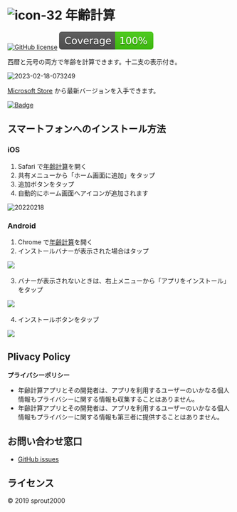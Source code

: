 # ![icon-32](https://user-images.githubusercontent.com/52094761/66297641-064bb080-e92b-11e9-883f-12a6d10ac128.png) 年齢計算

[![GitHub license](https://img.shields.io/github/license/sprout2000/nenrei)](https://github.com/sprout2000/nenrei/blob/master/LICENSE.md)
![vitest](./coverage/badge.svg)

西暦と元号の両方で年齢を計算できます。十二支の表示付き。

<img width="401" alt="2023-02-18-073249" src="https://user-images.githubusercontent.com/52094761/219812968-7eddf33d-08a3-483b-af80-4f3c6f93a464.png">

[Microsoft Store](https://www.microsoft.com/store/apps/9NLCR9LCK4QN) から最新バージョンを入手できます。

<a href='https://www.microsoft.com/store/apps/9NLCR9LCK4QN'><img width="160px" src='https://developer.microsoft.com/en-us/store/badges/images/English_get-it-from-MS.png' alt='Badge'/></a>

## スマートフォンへのインストール方法

### iOS

1. Safari で[年齢計算](https://sprout2000.github.io/nenrei/)を開く
2. 共有メニューから「ホーム画面に追加」をタップ
3. 追加ボタンをタップ
4. 自動的にホーム画面へアイコンが追加されます

![20220218](https://user-images.githubusercontent.com/52094761/219814328-429221f3-864b-4071-8af1-7d67e045f915.png)

### Android

1. Chrome で[年齢計算](https://sprout2000.github.io/nenrei/)を開く
2. インストールバナーが表示された場合はタップ

<img width="480" src="https://user-images.githubusercontent.com/52094761/219805167-f32b4f12-bdff-4620-ab45-aa62faa0816b.png" />

3. バナーが表示されないときは、右上メニューから「アプリをインストール」をタップ

<img width="360" src="https://user-images.githubusercontent.com/52094761/219816511-4db82ffd-f462-44e6-8018-8181111ec5a3.png" />

4. インストールボタンをタップ

<img width="480" src="https://user-images.githubusercontent.com/52094761/219816941-383be13d-ffa5-44f3-b71d-3bb895965c1f.png" />

## Plivacy Policy

**プライバシーポリシー**

- 年齢計算アプリとその開発者は、アプリを利用するユーザーのいかなる個人情報もプライバシーに関する情報も収集することはありません。
- 年齢計算アプリとその開発者は、アプリを利用するユーザーのいかなる個人情報もプライバシーに関する情報も第三者に提供することはありません。

## お問い合わせ窓口

- [GitHub issues](https://github.com/sprout2000/nenrei/issues)

## ライセンス

© 2019 sprout2000
